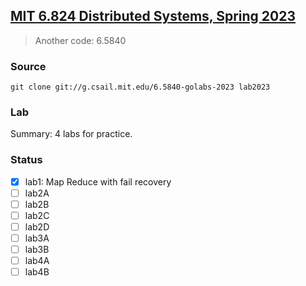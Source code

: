 ## [MIT 6.824 Distributed Systems, Spring 2023](https://pdos.csail.mit.edu/6.824/)

> Another code: 6.5840

### Source

```shell
git clone git://g.csail.mit.edu/6.5840-golabs-2023 lab2023
```

### Lab

Summary: 4 labs for practice.


### Status
- [X] lab1: Map Reduce with fail recovery
- [ ] lab2A
- [ ] lab2B
- [ ] lab2C
- [ ] lab2D
- [ ] lab3A
- [ ] lab3B
- [ ] lab4A
- [ ] lab4B
